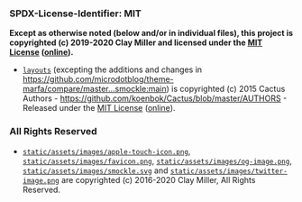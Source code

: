 ### SPDX-License-Identifier: MIT

**Except as otherwise noted (below and/or in individual files), this project is copyrighted (c) 2019-2020 Clay Miller and licensed under the [MIT License](LICENSE-MIT) ([online](https://opensource.org/licenses/MIT)).**

- [`layouts`](layouts) (excepting the additions and changes in
https://github.com/microdotblog/theme-marfa/compare/master...smockle:main) is
copyrighted (c) 2015 Cactus Authors -
https://github.com/koenbok/Cactus/blob/master/AUTHORS - 
Released under the [MIT License](LICENSE-MIT) ([online](https://opensource.org/licenses/MIT)).

### All Rights Reserved

- [`static/assets/images/apple-touch-icon.png`](static/assets/images/apple-touch-icon.png), [`static/assets/images/favicon.png`](static/assets/images/favicon.png), [`static/assets/images/og-image.png`](static/assets/images/og-image.png), [`static/assets/images/smockle.svg`](static/assets/images/smockle.svg) and [`static/assets/images/twitter-image.png`](static/assets/images/twitter-image.png) are copyrighted (c) 2016-2020 Clay Miller, All Rights Reserved.
